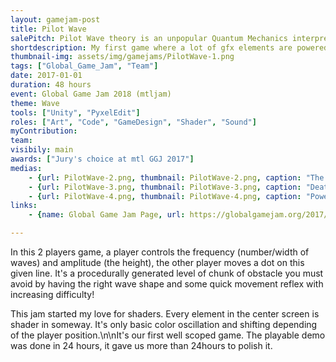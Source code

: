 ```yaml
---
layout: gamejam-post
title: Pilot Wave
salePitch: Pilot Wave theory is an unpopular Quantum Mechanics interpretation that says particles and waves coexist. A particle surfs on a wave, and its path is predetermined. Our goal is to test this theory. Bring the particle to the speed of light and see what happens!
shortdescription: My first game where a lot of gfx elements are powered with shaders. This started my love of shaders. Also, a really well scoped jam.
thumbnail-img: assets/img/gamejams/PilotWave-1.png
tags: ["Global_Game_Jam", "Team"]
date: 2017-01-01
duration: 48 hours
event: Global Game Jam 2018 (mtljam)
theme: Wave
tools: ["Unity", "PyxelEdit"]
roles: ["Art", "Code", "GameDesign", "Shader", "Sound"]
myContribution: 
team: 
visibily: main
awards: ["Jury's choice at mtl GGJ 2017"]
medias: 
    - {url: PilotWave-2.png, thumbnail: PilotWave-2.png, caption: "The player on the wave is evading the triangle obstacles. \"Console\" art by me."}
    - {url: PilotWave-3.png, thumbnail: PilotWave-3.png, caption: "Death explosion! I used shaders to animate."}
    - {url: PilotWave-4.png, thumbnail: PilotWave-4.png, caption: "Power to teleport (\"Quantum leap\") one step ahead or behind."}
links: 
    - {name: Global Game Jam Page, url: https://globalgamejam.org/2017/games/pilot-wave}

---
```

In this 2 players game, a player controls the frequency (number/width of waves) and amplitude (the height), the other player moves a dot on this given line. It's a procedurally generated level of chunk of obstacle you must avoid by having the right wave shape and some quick movement reflex with increasing difficulty!

This jam started my love for shaders. Every element in the center screen is shader in someway. It's only basic color oscillation and shifting depending of the player position.\n\nIt's our first well scoped game. The playable demo was done in 24 hours, it gave us more than 24hours to polish it.